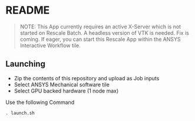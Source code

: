 # README

> NOTE: This App currently requires an active X-Server which is not started on Rescale Batch. A headless version of VTK is needed. Fix is coming. If eager, you can start this Rescale App within the ANSYS Interactive Workflow tile.

## Launching

* Zip the contents of this repository and upload as Job inputs
* Select ANSYS Mechanical software tile
* Select GPU backed hardware (1 node max)

Use the following Command

```bash
. launch.sh
```